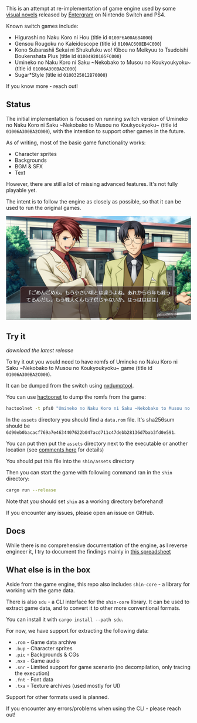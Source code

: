 
This is an attempt at re-implementation of game engine used by some [visual novels](https://en.wikipedia.org/wiki/Visual_novel) released by [Entergram](http://www.entergram.co.jp/) on Nintendo Switch and PS4.

Known switch games include:
- Higurashi no Naku Koro ni Hou (title id `0100F6A00A684000`)
- Gensou Rougoku no Kaleidoscope (title id `0100AC600EB4C000`)
- Kono Subarashii Sekai ni Shukufuku wo! Kibou no Meikyuu to Tsudoishi Boukenshata Plus (title id `01004920105FC000`)
- Umineko no Naku Koro ni Saku \~Nekobako to Musou no Koukyoukyoku\~ (title id `01006A300BA2C000`)
- Sugar*Style (title id `0100325012B70000`)

If you know more - reach out!

## Status

The initial implementation is focused on running switch version of Umineko no Naku Koro ni Saku \~Nekobako to Musou no Koukyoukyoku\~ (title id `01006A300BA2C000`), with the intention to support other games in the future.

As of writing, most of the basic game functionality works:
- Character sprites
- Backgrounds
- BGM & SFX
- Text

However, there are still a lot of missing advanced features. It's not fully playable yet.

The intent is to follow the engine as closely as possible, so that it can be used to run the original games.

![screenshot.png](screenshot.png)


## Try it

*download the latest release*

To try it out you would need to have romfs of Umineko no Naku Koro ni Saku \~Nekobako to Musou no Koukyoukyoku\~ game (title id `01006A300BA2C000`).

It can be dumped from the switch using [nxdumptool](https://github.com/DarkMatterCore/nxdumptool).

You can use [hactoonet](https://github.com/Thealexbarney/LibHac) to dump the romfs from the game:

```bash
hactoolnet -t pfs0 "Umineko no Naku Koro ni Saku ~Nekobako to Musou no Koukyoukyoku~ [01006A300BA2C000][v0][BASE].nsp" --romfs=assets
```

In the `assets` directory you should find a `data.rom` file. It's sha256sum should be `6d90eb0bacacf769a7e4634407622b047acd711c47debb28136d7bab3fd0e591`.

You can put then put the `assets` directory next to the executable or another location (see [comments here](shin/src/asset/locate.rs) for details)

You should put this file into the `shin/assets` directory

Then you can start the game with following command ran in the `shin` directory:

```bash
cargo run --release
```

Note that you should set `shin` as a working directory beforehand!

If you encounter any issues, please open an issue on GitHub.

## Docs

While there is no comprehensive documentation of the engine, as I reverse engineer it, I try to document the findings mainly in [this spreadsheet](https://docs.google.com/spreadsheets/d/1BGGZ1Wjnx5FXgjDjhKgwhRxSAY_HYX_6U0q679IVUi8/edit?usp=share_link)

## What else is in the box

Aside from the game engine, this repo also includes `shin-core` - a library for working with the game data.

There is also `sdu` - a CLI interface for the `shin-core` library. It can be used to extract game data, and to convert it to other more conventional formats.

You can install it with `cargo install --path sdu`.

For now, we have support for extracting the following data:
- `.rom` - Game data archive
- `.bup` - Character sprites
- `.pic` - Backgrounds & CGs
- `.nxa` - Game audio
- `.snr` - Limited support for game scenario (no decompilation, only tracing the execution)
- `.fnt` - Font data
- `.txa` - Texture archives (used mostly for UI)

Support for other formats used is planned.

If you encounter any errors/problems when using the CLI - please reach out!
